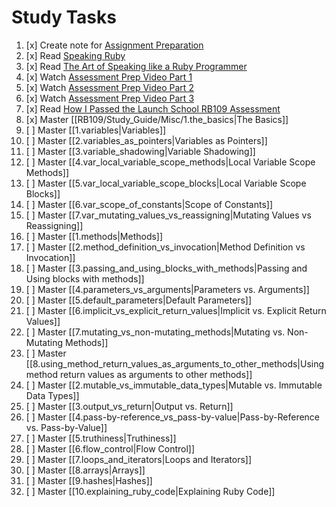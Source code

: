 # Study Tasks

1. [x] Create note for [Assignment Preparation](https://drive.google.com/file/d/16Q32xXRoJ0wFMwiA8CojhdqfwCgE9rjj/view)
2. [x] Read [Speaking Ruby](https://medium.com/@rebeccabiancofiorecw/speaking-in-ruby-caabc4f1adf6)
3. [x] Read [The Art of Speaking like a Ruby Programmer](https://medium.com/@derek.novak1/the-art-of-speaking-like-a-ruby-programmer-cfc321bf3157)
4. [x] Watch [Assessment Prep Video Part 1](https://launchschool.com/blog/live-session-beginning-ruby)
5. [x] Watch [Assessment Prep Video Part 2](https://launchschool.com/blog/live-session-beginning-ruby-part-2)
6. [x] Watch [Assessment Prep Video Part 3](https://launchschool.com/blog/live-session-beginning-ruby-part-3)
7. [x] Read [How I Passed  the Launch School RB109 Assessment](https://medium.com/@michael.joshua.hall/how-i-passed-the-launch-school-rb109-assessments-1702830ff7f5?source=your_stories_page-------------------------------------)
8. [x] Master [[RB109/Study_Guide/Misc/1.the_basics|The Basics]]
9. [ ] Master [[1.variables|Variables]]
10. [ ] Master [[2.variables_as_pointers|Variables as Pointers]]
11. [ ] Master [[3.variable_shadowing|Variable Shadowing]]
12. [ ] Master [[4.var_local_variable_scope_methods|Local Variable Scope Methods]]
13. [ ] Master [[5.var_local_variable_scope_blocks|Local Variable Scope Blocks]]
14. [ ] Master [[6.var_scope_of_constants|Scope of Constants]]
15. [ ] Master [[7.var_mutating_values_vs_reassigning|Mutating Values vs Reassigning]]
16. [ ] Master [[1.methods|Methods]]
17. [ ] Master [[2.method_definition_vs_invocation|Method Definition vs Invocation]]
18. [ ] Master [[3.passing_and_using_blocks_with_methods|Passing and Using blocks with methods]]
19. [ ] Master [[4.parameters_vs_arguments|Parameters vs. Arguments]]
20. [ ] Master [[5.default_parameters|Default Parameters]]
21. [ ] Master [[6.implicit_vs_explicit_return_values|Implicit vs. Explicit Return Values]]
22. [ ] Master [[7.mutating_vs_non-mutating_methods|Mutating vs. Non-Mutating Methods]]
23. [ ] Master [[8.using_method_return_values_as_arguments_to_other_methods|Using method return values as arguments to other methods]]
24. [ ] Master [[2.mutable_vs_immutable_data_types|Mutable vs. Immutable Data Types]]
25. [ ] Master [[3.output_vs_return|Output vs. Return]]
26. [ ] Master [[4.pass-by-reference_vs_pass-by-value|Pass-by-Reference vs. Pass-by-Value]]
27. [ ] Master [[5.truthiness|Truthiness]]
28. [ ] Master [[6.flow_control|Flow Control]]
29. [ ] Master [[7.loops_and_iterators|Loops and Iterators]]
30. [ ] Master [[8.arrays|Arrays]]
31. [ ] Master [[9.hashes|Hashes]]
32. [ ] Master [[10.explaining_ruby_code|Explaining Ruby Code]]





